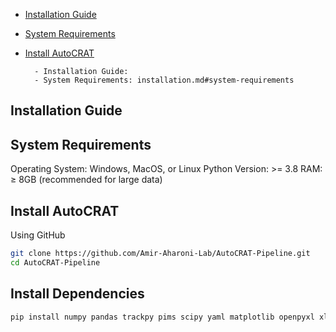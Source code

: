 - [Installation Guide](#installation-guide)
- [System Requirements](#system-requirements)
- [Install AutoCRAT](#install-autocrat)


        - Installation Guide:
        - System Requirements: installation.md#system-requirements

## Installation Guide





## System Requirements

Operating System: Windows, MacOS, or Linux
Python Version: >= 3.8
RAM: ≥ 8GB (recommended for large data)


## Install AutoCRAT

Using GitHub
```bash
git clone https://github.com/Amir-Aharoni-Lab/AutoCRAT-Pipeline.git
cd AutoCRAT-Pipeline
```

## Install Dependencies
```bash
pip install numpy pandas trackpy pims scipy yaml matplotlib openpyxl xlsxwriter
```